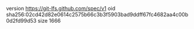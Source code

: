 version https://git-lfs.github.com/spec/v1
oid sha256:02cd42d82e0614c2575b66c3b3f5903bad9ddff67fc4682aa4c00b0d2fd99d53
size 1666
